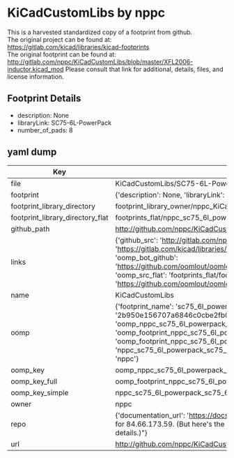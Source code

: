 # KiCadCustomLibs by nppc  
This is a harvested standardized copy of a footprint from github.  
The original project can be found at:  
https://gitlab.com/kicad/libraries/kicad-footprints  
The original footprint can be found at:
http://gitlab.com/nppc/KiCadCustomLibs/blob/master/XFL2006-inductor.kicad_mod
Please consult that link for additional, details, files, and license information.  
## Footprint Details
* description: None  
* libraryLink: SC75-6L-PowerPack  
* number_of_pads: 8  
## yaml dump  
| Key | Value |  
| --- | --- |  
| file | KiCadCustomLibs/SC75-6L-PowerPack.kicad_mod |  
| footprint | {'description': None, 'libraryLink': 'SC75-6L-PowerPack', 'number_of_pads': 8} |  
| footprint_library_directory | footprint_library_owner/nppc_KiCadCustomLibs |  
| footprint_library_directory_flat | footprints_flat/nppc_sc75_6l_powerpack_sc75_6l_powerpack/working |  
| github_path | http://github.com/nppc/KiCadCustomLibs/blob/master/SC75-6L-PowerPack.kicad_mod |  
| links | {'github_src': 'http://gitlab.com/nppc/KiCadCustomLibs/blob/master/XFL2006-inductor.kicad_mod', 'github_src_repo': 'https://gitlab.com/kicad/libraries/kicad-footprints', 'oomp_bot': 'footprints/nppc_sc75_6l_powerpack_sc75_6l_powerpack/working', 'oomp_bot_github': 'https://github.com/oomlout/oomlout_oomp_footprint_bot/tree/main/footprints/nppc_sc75_6l_powerpack_sc75_6l_powerpack/working', 'oomp_src_flat': 'footprints_flat/footprints_flat/nppc_sc75_6l_powerpack_sc75_6l_powerpack/working', 'oomp_src_flat_github': 'https://github.com/oomlout/oomlout_oomp_footprint_src/tree/main/footprints_flat/nppc_sc75_6l_powerpack_sc75_6l_powerpack/working'} |  
| name | KiCadCustomLibs |  
| oomp | {'footprint_name': 'sc75_6l_powerpack', 'library_name': 'sc75_6l_powerpack_kicad_mod', 'md5': '2b950e156707a6846c0cbe2fb0d30830', 'md5_10': '2b950e1567', 'md5_5': '2b950', 'md5_6': '2b950e', 'oomp_key': 'oomp_nppc_sc75_6l_powerpack_sc75_6l_powerpack', 'oomp_key_extra': 'oomp_footprint_nppc_sc75_6l_powerpack_sc75_6l_powerpack', 'oomp_key_full': 'oomp_footprint_nppc_sc75_6l_powerpack_sc75_6l_powerpack_2b950e', 'oomp_key_simple': 'nppc_sc75_6l_powerpack_sc75_6l_powerpack', 'original_filename': 'KiCadCustomLibs/SC75-6L-PowerPack.kicad_mod', 'owner_name': 'nppc'} |  
| oomp_key | oomp_nppc_sc75_6l_powerpack_sc75_6l_powerpack |  
| oomp_key_full | oomp_footprint_nppc_sc75_6l_powerpack_sc75_6l_powerpack |  
| oomp_key_simple | nppc_sc75_6l_powerpack_sc75_6l_powerpack |  
| owner | nppc |  
| repo | {'documentation_url': 'https://docs.github.com/rest/overview/resources-in-the-rest-api#rate-limiting', 'message': "API rate limit exceeded for 84.66.173.59. (But here's the good news: Authenticated requests get a higher rate limit. Check out the documentation for more details.)"} |  
| url | http://github.com/nppc/KiCadCustomLibs |  

